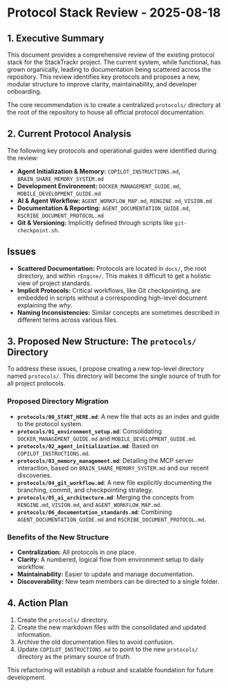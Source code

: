 # Protocol Stack Review - 2025-08-18

## 1. Executive Summary

This document provides a comprehensive review of the existing protocol stack for the StackTrackr project. The current system, while functional, has grown organically, leading to documentation being scattered across the repository. This review identifies key protocols and proposes a new, modular structure to improve clarity, maintainability, and developer onboarding.

The core recommendation is to create a centralized `protocols/` directory at the root of the repository to house all official protocol documentation.

## 2. Current Protocol Analysis

The following key protocols and operational guides were identified during the review:

* **Agent Initialization & Memory:** `COPILOT_INSTRUCTIONS.md`, `BRAIN_SHARE_MEMORY_SYSTEM.md`
* **Development Environment:** `DOCKER_MANAGEMENT_GUIDE.md`, `MOBILE_DEVELOPMENT_GUIDE.md`
* **AI & Agent Workflow:** `AGENT_WORKFLOW_MAP.md`, `RENGINE.md`, `VISION.md`
* **Documentation & Reporting:** `AGENT_DOCUMENTATION_GUIDE.md`, `RSCRIBE_DOCUMENT_PROTOCOL.md`
* **Git & Versioning:** Implicitly defined through scripts like `git-checkpoint.sh`.

## Issues

* **Scattered Documentation:** Protocols are located in `docs/`, the root directory, and within `rEngine/`. This makes it difficult to get a holistic view of project standards.
* **Implicit Protocols:** Critical workflows, like Git checkpointing, are embedded in scripts without a corresponding high-level document explaining the *why*.
* **Naming Inconsistencies:** Similar concepts are sometimes described in different terms across various files.

## 3. Proposed New Structure: The `protocols/` Directory

To address these issues, I propose creating a new top-level directory named `protocols/`. This directory will become the single source of truth for all project protocols.

### Proposed Directory Migration

* **`protocols/00_START_HERE.md`**: A new file that acts as an index and guide to the protocol system.
* **`protocols/01_environment_setup.md`**: Consolidating `DOCKER_MANAGEMENT_GUIDE.md` and `MOBILE_DEVELOPMENT_GUIDE.md`.
* **`protocols/02_agent_initialization.md`**: Based on `COPILOT_INSTRUCTIONS.md`.
* **`protocols/03_memory_management.md`**: Detailing the MCP server interaction, based on `BRAIN_SHARE_MEMORY_SYSTEM.md` and our recent discoveries.
* **`protocols/04_git_workflow.md`**: A new file explicitly documenting the branching, commit, and checkpointing strategy.
* **`protocols/05_ai_architecture.md`**: Merging the concepts from `RENGINE.md`, `VISION.md`, and `AGENT_WORKFLOW_MAP.md`.
* **`protocols/06_documentation_standards.md`**: Combining `AGENT_DOCUMENTATION_GUIDE.md` and `RSCRIBE_DOCUMENT_PROTOCOL.md`.

### Benefits of the New Structure

* **Centralization:** All protocols in one place.
* **Clarity:** A numbered, logical flow from environment setup to daily workflow.
* **Maintainability:** Easier to update and manage documentation.
* **Discoverability:** New team members can be directed to a single folder.

## 4. Action Plan

1. Create the `protocols/` directory.
2. Create the new markdown files with the consolidated and updated information.
3. Archive the old documentation files to avoid confusion.
4. Update `COPILOT_INSTRUCTIONS.md` to point to the new `protocols/` directory as the primary source of truth.

This refactoring will establish a robust and scalable foundation for future development.
